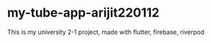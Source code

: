 # my-tube-app-arijit220112
This is my university 2-1 project, made with flutter, firebase, riverpod
